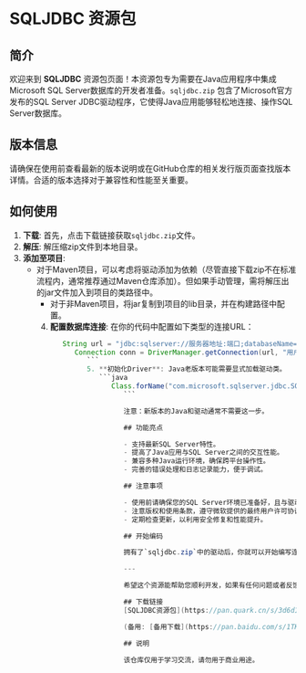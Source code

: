 # SQLJDBC 资源包

## 简介

欢迎来到 **SQLJDBC** 资源包页面！本资源包专为需要在Java应用程序中集成Microsoft SQL Server数据库的开发者准备。`sqljdbc.zip` 包含了Microsoft官方发布的SQL Server JDBC驱动程序，它使得Java应用能够轻松地连接、操作SQL Server数据库。

## 版本信息

请确保在使用前查看最新的版本说明或在GitHub仓库的相关发行版页面查找版本详情。合适的版本选择对于兼容性和性能至关重要。

## 如何使用

1. **下载**: 首先，点击下载链接获取`sqljdbc.zip`文件。
2. **解压**: 解压缩zip文件到本地目录。
3. **添加至项目**: 
   - 对于Maven项目，可以考虑将驱动添加为依赖（尽管直接下载zip不在标准流程内，通常推荐通过Maven仓库添加）。但如果手动管理，需将解压出的jar文件加入到项目的类路径中。
      - 对于非Maven项目，将jar复制到项目的lib目录，并在构建路径中配置。
      4. **配置数据库连接**: 在你的代码中配置如下类型的连接URL：
         ```java
            String url = "jdbc:sqlserver://服务器地址:端口;databaseName=数据库名";
               Connection conn = DriverManager.getConnection(url, "用户名", "密码");
                  ```
                  5. **初始化Driver**: Java老版本可能需要显式加载驱动类。
                     ```java
                        Class.forName("com.microsoft.sqlserver.jdbc.SQLServerDriver");
                           ```

                           注意：新版本的Java和驱动通常不需要这一步。

                           ## 功能亮点

                           - 支持最新SQL Server特性。
                           - 提高了Java应用与SQL Server之间的交互性能。
                           - 兼容多种Java运行环境，确保跨平台操作性。
                           - 完善的错误处理和日志记录能力，便于调试。

                           ## 注意事项

                           - 使用前请确保您的SQL Server环境已准备好，且与驱动版本相兼容。
                           - 注意版权和使用条款，遵守微软提供的最终用户许可协议。
                           - 定期检查更新，以利用安全修复和性能提升。

                           ## 开始编码

                           拥有了`sqljdbc.zip`中的驱动后，你就可以开始编写连接SQL Server的Java程序了。记得查阅官方文档来深入了解高级功能和最佳实践。

                           ---

                           希望这个资源能帮助您顺利开发，如果有任何问题或者反馈，欢迎在GitHub仓库中提交 issue 或参与讨论。快乐编程！

                           ## 下载链接
                           [SQLJDBC资源包](https://pan.quark.cn/s/3d6d17de1ab5) 

                           (备用: [备用下载](https://pan.baidu.com/s/1TKWOyA-UJZC1NXWumGJkZg?pwd=1234))

                           ## 说明

                           该仓库仅用于学习交流，请勿用于商业用途。
